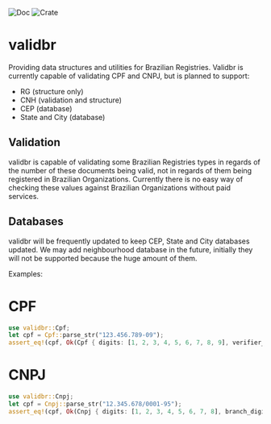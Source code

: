 ![Doc](https://docs.rs/validbr/badge.svg)
![Crate](https://img.shields.io/crates/v/validbr.svg)
# validbr

Providing data structures and utilities for Brazilian Registries. Validbr is currently capable of validating CPF and CNPJ, but is planned to support:

- RG (structure only)
- CNH (validation and structure)
- CEP (database)
- State and City (database)

## Validation

validbr is capable of validating some Brazilian Registries types in regards of the number of these documents being valid, not in regards of them being registered in Brazilian Organizations. Currently there is no easy way of checking these values against Brazilian Organizations without paid services.

## Databases

validbr will be frequently updated to keep CEP, State and City databases updated. We may add neighbourhood database in the future, initially they will not be supported because the huge amount of them.

Examples:

# CPF
```rust
use validbr::Cpf;
let cpf = Cpf::parse_str("123.456.789-09");
assert_eq!(cpf, Ok(Cpf { digits: [1, 2, 3, 4, 5, 6, 7, 8, 9], verifier_digits: [0, 9]}));
```

# CNPJ

```rust
use validbr::Cnpj;
let cpf = Cnpj::parse_str("12.345.678/0001-95");
assert_eq!(cpf, Ok(Cnpj { digits: [1, 2, 3, 4, 5, 6, 7, 8], branch_digits: [0, 0, 0, 1], verifier_digits: [9, 5]}));
```

